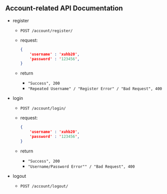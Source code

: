 ## Account-related API Documentation

* register

  * `POST /account/register/`

  * request:

    ```json
    {
        'username' : 'xuhb20',
        'password' : '123456',
    }
    ```

  * return

    * `"Success", 200`
    * `"Repeated Username" / "Register Error" / "Bad Request", 400`

* login

  * `POST /account/login/`

  * request:

    ```json
    {
        'username' : 'xuhb20',
        'password' : '123456',
    }
    ```

  * return
    * `"Success", 200`
    * `"Username/Password Error"" / "Bad Request", 400`

* logout
  * `POST /account/logout/`